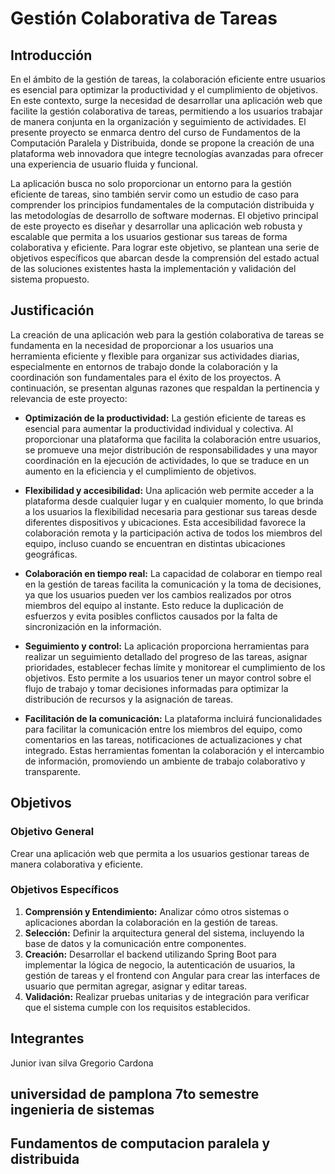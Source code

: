# Gestión Colaborativa de Tareas

## Introducción

En el ámbito de la gestión de tareas, la colaboración eficiente entre usuarios es esencial para optimizar la productividad y el cumplimiento de objetivos. En este contexto, surge la necesidad de desarrollar una aplicación web que facilite la gestión colaborativa de tareas, permitiendo a los usuarios trabajar de manera conjunta en la organización y seguimiento de actividades. El presente proyecto se enmarca dentro del curso de Fundamentos de la Computación Paralela y Distribuida, donde se propone la creación de una plataforma web innovadora que integre tecnologías avanzadas para ofrecer una experiencia de usuario fluida y funcional.

La aplicación busca no solo proporcionar un entorno para la gestión eficiente de tareas, sino también servir como un estudio de caso para comprender los principios fundamentales de la computación distribuida y las metodologías de desarrollo de software modernas. El objetivo principal de este proyecto es diseñar y desarrollar una aplicación web robusta y escalable que permita a los usuarios gestionar sus tareas de forma colaborativa y eficiente. Para lograr este objetivo, se plantean una serie de objetivos específicos que abarcan desde la comprensión del estado actual de las soluciones existentes hasta la implementación y validación del sistema propuesto.

## Justificación

La creación de una aplicación web para la gestión colaborativa de tareas se fundamenta en la necesidad de proporcionar a los usuarios una herramienta eficiente y flexible para organizar sus actividades diarias, especialmente en entornos de trabajo donde la colaboración y la coordinación son fundamentales para el éxito de los proyectos. A continuación, se presentan algunas razones que respaldan la pertinencia y relevancia de este proyecto:

- **Optimización de la productividad:** La gestión eficiente de tareas es esencial para aumentar la productividad individual y colectiva. Al proporcionar una plataforma que facilita la colaboración entre usuarios, se promueve una mejor distribución de responsabilidades y una mayor coordinación en la ejecución de actividades, lo que se traduce en un aumento en la eficiencia y el cumplimiento de objetivos.

- **Flexibilidad y accesibilidad:** Una aplicación web permite acceder a la plataforma desde cualquier lugar y en cualquier momento, lo que brinda a los usuarios la flexibilidad necesaria para gestionar sus tareas desde diferentes dispositivos y ubicaciones. Esta accesibilidad favorece la colaboración remota y la participación activa de todos los miembros del equipo, incluso cuando se encuentran en distintas ubicaciones geográficas.

- **Colaboración en tiempo real:** La capacidad de colaborar en tiempo real en la gestión de tareas facilita la comunicación y la toma de decisiones, ya que los usuarios pueden ver los cambios realizados por otros miembros del equipo al instante. Esto reduce la duplicación de esfuerzos y evita posibles conflictos causados por la falta de sincronización en la información.

- **Seguimiento y control:** La aplicación proporciona herramientas para realizar un seguimiento detallado del progreso de las tareas, asignar prioridades, establecer fechas límite y monitorear el cumplimiento de los objetivos. Esto permite a los usuarios tener un mayor control sobre el flujo de trabajo y tomar decisiones informadas para optimizar la distribución de recursos y la asignación de tareas.

- **Facilitación de la comunicación:** La plataforma incluirá funcionalidades para facilitar la comunicación entre los miembros del equipo, como comentarios en las tareas, notificaciones de actualizaciones y chat integrado. Estas herramientas fomentan la colaboración y el intercambio de información, promoviendo un ambiente de trabajo colaborativo y transparente.

## Objetivos

### Objetivo General
Crear una aplicación web que permita a los usuarios gestionar tareas de manera colaborativa y eficiente.

### Objetivos Específicos
1. **Comprensión y Entendimiento:** Analizar cómo otros sistemas o aplicaciones abordan la colaboración en la gestión de tareas.
2. **Selección:** Definir la arquitectura general del sistema, incluyendo la base de datos y la comunicación entre componentes.
3. **Creación:** Desarrollar el backend utilizando Spring Boot para implementar la lógica de negocio, la autenticación de usuarios, la gestión de tareas y el frontend con Angular para crear las interfaces de usuario que permitan agregar, asignar y editar tareas.
4. **Validación:** Realizar pruebas unitarias y de integración para verificar que el sistema cumple con los requisitos establecidos.

## Integrantes

Junior ivan silva
Gregorio Cardona

## universidad de pamplona 7to semestre ingenieria de sistemas

## Fundamentos de computacion paralela y distribuida